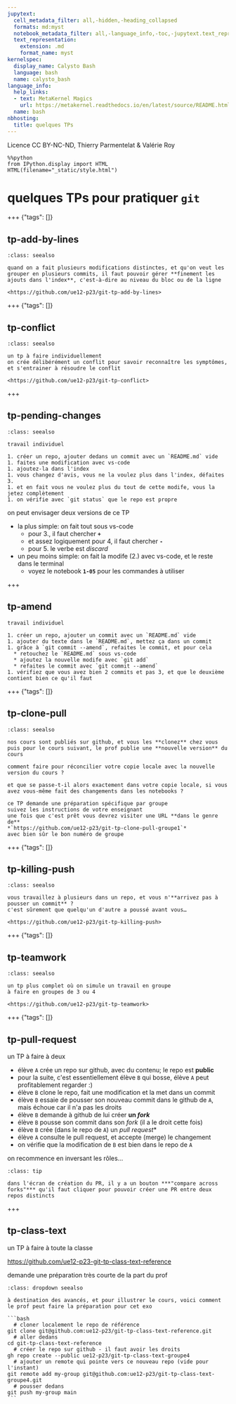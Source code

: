 ```yaml
---
jupytext:
  cell_metadata_filter: all,-hidden,-heading_collapsed
  formats: md:myst
  notebook_metadata_filter: all,-language_info,-toc,-jupytext.text_representation.jupytext_version,-jupytext.text_representation.format_version
  text_representation:
    extension: .md
    format_name: myst
kernelspec:
  display_name: Calysto Bash
  language: bash
  name: calysto_bash
language_info:
  help_links:
  - text: MetaKernel Magics
    url: https://metakernel.readthedocs.io/en/latest/source/README.html
  name: bash
nbhosting:
  title: quelques TPs
---
```


Licence CC BY-NC-ND, Thierry Parmentelat & Valérie Roy

```{code-cell}
%%python
from IPython.display import HTML
HTML(filename="_static/style.html")
```

# quelques TPs pour pratiquer `git`

+++ {"tags": []}

## tp-add-by-lines

````{admonition} les changements ligne par ligne
:class: seealso

quand on a fait plusieurs modifications distinctes, et qu'on veut les grouper en plusieurs commits, il faut pouvoir gérer **finement les ajouts dans l'index**, c'est-à-dire au niveau du bloc ou de la ligne

<https://github.com/ue12-p23/git-tp-add-by-lines>
````

+++ {"tags": []}

## tp-conflict

````{admonition} résoudre un conflit
:class: seealso

un tp à faire individuellement  
on crée délibérément un conflit pour savoir reconnaître les symptômes, et s'entrainer à résoudre le conflit

<https://github.com/ue12-p23/git-tp-conflict>
````

+++

## tp-pending-changes

````{admonition} faire et défaire
:class: seealso

travail individuel

1. créer un repo, ajouter dedans un commit avec un `README.md` vide
1. faites une modification avec vs-code
1. ajoutez-la dans l'index
1. vous changez d'avis, vous ne la voulez plus dans l'index, défaites 3.
1. et en fait vous ne voulez plus du tout de cette modife, vous la jetez complètement
1. on vérifie avec `git status` que le repo est propre
````

on peut envisager deux versions de ce TP

* la plus simple: on fait tout sous vs-code
  * pour 3., il faut chercher **`+`**
  * et assez logiquement pour 4, il faut chercher **`-`**
  * pour 5. le verbe est *discard*
* un peu moins simple: on fait la modife (2.) avec vs-code, et le reste dans le terminal
  * voyez le notebook **`1-05`** pour les commandes à utiliser 

+++

## tp-amend

````{admonition} oops, j'ai raté mon commit
travail individuel

1. créer un repo, ajouter un commit avec un `README.md` vide
1. ajouter du texte dans le `README.md`, mettez ça dans un commit
1. grâce à `git commit --amend`, refaites le commit, et pour cela
  * retouchez le `README.md` sous vs-code
  * ajoutez la nouvelle modife avec `git add`
  * refaites le commit avec `git commit --amend`
1. vérifiez que vous avez bien 2 commits et pas 3, et que le deuxième contient bien ce qu'il faut

````

+++ {"tags": []}

## tp-clone-pull

````{admonition} tirer - pousser: dans le bon ordre
:class: seealso

nos cours sont publiés sur github, et vous les **clonez** chez vous  
puis pour le cours suivant, le prof publie une **nouvelle version** du cours

comment faire pour réconcilier votre copie locale avec la nouvelle version du cours ?

et que se passe-t-il alors exactement dans votre copie locale, si vous avez vous-même fait des changements dans les notebooks ?

ce TP demande une préparation spécifique par groupe  
suivez les instructions de votre enseignant   
une fois que c'est prêt vous devrez visiter une URL **dans le genre de**  
*`https://github.com/ue12-p23/git-tp-clone-pull-groupe1`*  
avec bien sûr le bon numéro de groupe
````

+++ {"tags": []}

## tp-killing-push

````{admonition} vous n'arrivez pas à pousser ?
:class: seealso

vous travaillez à plusieurs dans un repo, et vous n'**arrivez pas à pousser un commit** ?  
c'est sûrement que quelqu'un d'autre a poussé avant vous…

<https://github.com/ue12-p23/git-tp-killing-push>
````

+++ {"tags": []}

## tp-teamwork

````{admonition} en équipe
:class: seealso

un tp plus complet où on simule un travail en groupe  
à faire en groupes de 3 ou 4

<https://github.com/ue12-p23/git-tp-teamwork>
````

+++ {"tags": []}

## tp-pull-request

un TP à faire à deux  

* élève `A` crée un repo sur github, avec du contenu; le repo est **public**
* pour la suite, c'est essentiellement élève `B` qui bosse, élève `A` peut profitablement regarder :)
* élève `B` clone le repo, fait une modification et la met dans un commit
* élève `B` essaie de pousser son nouveau commit dans le github de `A`, mais échoue car il n'a pas les droits
* élève `B` demande à github de lui créer **un *fork***
* élève `B` pousse son commit dans son *fork* (il a le droit cette fois)
* élève `B` crée (dans le repo de `A`) un *pull request**
* élève `A` consulte le pull request, et accepte (merge) le changement
* on vérifie que la modification de `B` est bien dans le repo de `A`

on recommence en inversant les rôles...

````{admonition} indice
:class: tip

dans l'écran de création du PR, il y a un bouton ***"compare across forks"*** qu'il faut cliquer pour pouvoir créer une PR entre deux repos distincts
````

+++

## tp-class-text

un TP à faire à toute la classe

<https://github.com/ue12-p23-git-tp-class-text-reference>

demande une préparation très courte de la part du prof

````{admonition} à faire par le prof
:class: dropdown seealso

à destination des avancés, et pour illustrer le cours, voici comment le prof peut faire la préparation pour cet exo

```bash
  # cloner localement le repo de référence
git clone git@github.com:ue12-p23/git-tp-class-text-reference.git
  # aller dedans
cd git-tp-class-text-reference
  # créer le repo sur github - il faut avoir les droits
gh repo create --public ue12-p23/git-tp-class-text-groupe4
  # ajouter un remote qui pointe vers ce nouveau repo (vide pour l'instant)
git remote add my-group git@github.com:ue12-p23/git-tp-class-text-groupe4.git
  # pousser dedans
git push my-group main
```
````
